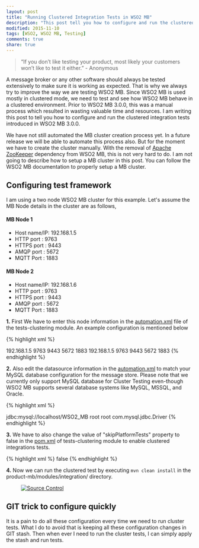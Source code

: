 ```yaml
---
layout: post
title: "Running Clustered Integration Tests in WSO2 MB"
description: "This post tell you how to configure and run the clustered integration tests introduced in the WSO2 MB 3.0.0."
modified: 2015-11-10
tags: [WSO2, WSO2 MB, Testing]
comments: true
share: true
---
```


>  “If you don’t like testing your product, most likely your customers won’t like to test it either.” - Anonymous

A message broker or any other software should always be tested
extensively to make sure it is working as expected. That is why we
always try to improve the way we are testing WSO2 MB. Since WSO2 MB is
used mostly in clustered mode, we need to test and see how WSO2 MB
behave in a clustered environment. Prior to WSO2 MB 3.0.0, this was a
manual process which resulted in wasting valuable time and
resources. I am writing this post to tell you how to configure and run
the clustered integration tests introduced in WSO2 MB 3.0.0.

We have not still automated the MB cluster creation process yet.  In a
future release we will be able to automate this process also. But for
the moment we have to create the cluster manually. With the removal of
[Apache ZooKeeper][1] dependency from WSO2 MB, this is not very hard
to do. I am not going to describe how to setup a MB cluster in this
post. You can follow the WSO2 MB documentation to properly setup a MB
cluster.

## Configuring test framework
I am using a two node WSO2 MB cluster for this example. Let's assume
the MB Node details in the cluster are as follows,

#### MB Node 1
* Host name/IP: 192.168.1.5
* HTTP port   : 9763
* HTTPS port  : 9443
* AMQP port   : 5672
* MQTT Port   : 1883

#### MB Node 2
* Host name/IP: 192.168.1.6
* HTTP port   : 9763
* HTTPS port  : 9443
* AMQP port   : 5672
* MQTT Port   : 1883

**1\.** First We have to enter this node information in the [automation.xml][2] file of
the tests-clustering module. An example configuration is mentioned
below

{% highlight xml %}
<!--
    This section will initiate the initial deployment of the platform required by
    the test suites.
-->
<platform>
  <!--
      cluster instance details to be used to platform test execution
  -->
  <productGroup name="MB_Cluster" clusteringEnabled="false" default="true">
    <instance name="mb002" type="standalone" nonBlockingTransportEnabled="false">
      <hosts>
        <host type="default">192.168.1.5</host>
      </hosts>
      <ports>
        <port type="http">9763</port>
        <port type="https">9443</port>
        <port type="qpid">5672</port>
        <port type="mqtt">1883</port>
      </ports>
      <properties>
      </properties>
    </instance>
    <instance name="mb003" type="standalone" nonBlockingTransportEnabled="false">
      <hosts>
        <host type="default">192.168.1.5</host>
      </hosts>
      <ports>
        <port type="http">9763</port>
        <port type="https">9443</port>
        <port type="qpid">5672</port>
        <port type="mqtt">1883</port>
      </ports>
      <properties>
      </properties>
    </instance>
  </productGroup>
</platform>
{% endhighlight %}


**2.** Also edit the datasource information in the [automation.xml][2]
  to match your MySQL database configuration for the message
  store. Please note that we currently only support MySQL database for
  Cluster Testing even-though WSO2 MB supports several database systems
  like MySQL, MSSQL, and Oracle.

{% highlight xml %}
<!--
Database configuration to be used for data service testing. DB configuration in dbs files will be replaced with
below configuration at test run time
-->
<datasources>
  <datasource name="mbCluster">
    <url>jdbc:mysql://localhost/WSO2_MB</url>
    <username>root</username>
    <password>root</password>
    <driverClassName>com.mysql.jdbc.Driver</driverClassName>
  </datasource>
</datasources>
{% endhighlight %}

**3\.** We have to also change the value of "skipPlatformTests" property to
false in the
[pom.xml](https://github.com/wso2/product-mb/blob/master/modules/integration/tests-platform/tests-clustering/pom.xml)
of tests-clustering module to enable clustered integrations tests.

{% highlight xml %}
<properties>
  <skipPlatformTests>false</skipPlatformTests>
</properties>
{% endhighlight %}

**4\.**  Now we can run the clustered test by executing `mvn clean install` in the
product-mb/modules/integration/ directory.

<figure>
	<a href="{{ site.url }}/images/source_control_angriestprogrammer_com.png">
        <img src="{{ site.url }}/images/Testing_andy_glover.jpg" alt="Source Control">
    </a>
</figure>

## GIT trick to configure quickly

It is a pain to do all these configuration every time we need to run
cluster tests. What I do to avoid that is keeping all these configuration
changes in GIT stash. Then when ever I need to run the cluster tests,
I can simply apply the stash and run tests.

[1]: https://zookeeper.apache.org/
[2]: https://github.com/wso2/product-mb/blob/master/modules/integration/tests-platform/tests-clustering/src/test/resources/automation.xml
